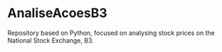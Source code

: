 # AnaliseAcoesB3
Repository based on Python, focused on analysing stock prices on the National Stock Exchange, B3.
